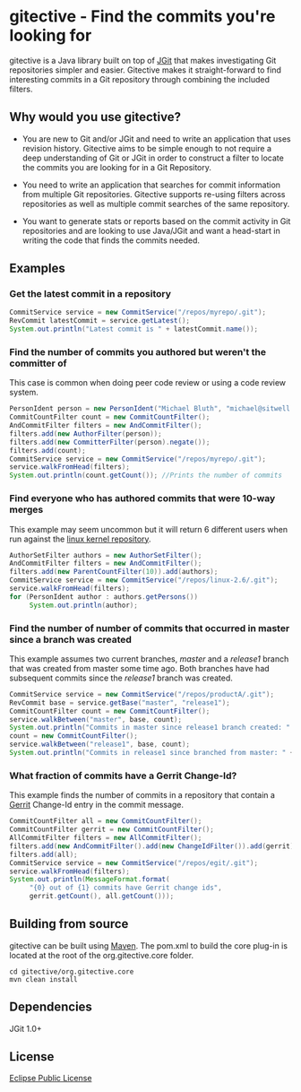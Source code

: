 # gitective - Find the commits you're looking for

gitective is a Java library built on top of [JGit](http://www.eclipse.org/jgit) that makes investigating Git repositories simpler and easier.  Gitective makes it straight-forward to find interesting commits in a Git repository through combining the included filters.

## Why would you use gitective?

  * You are new to Git and/or JGit and need to write an application that uses revision history.  Gitective aims to be simple enough to not require a deep understanding of Git or JGit in order to construct a filter to locate the commits you are looking for in a Git Repository.

  * You need to write an application that searches for commit information from multiple Git repositories.  Gitective supports re-using filters across repositories as well as multiple commit searches of the same repository.

  * You want to generate stats or reports based on the commit activity in Git repositories and are looking to use Java/JGit and want a head-start in writing the code that finds the commits needed.

## Examples

### Get the latest commit in a repository

```java
CommitService service = new CommitService("/repos/myrepo/.git");
RevCommit latestCommit = service.getLatest();
System.out.println("Latest commit is " + latestCommit.name());
```

### Find the number of commits you authored but weren't the committer of
This case is common when doing peer code review or using a code review system.

```java
PersonIdent person = new PersonIdent("Michael Bluth", "michael@sitwell.com");
CommitCountFilter count = new CommitCountFilter();
AndCommitFilter filters = new AndCommitFilter();
filters.add(new AuthorFilter(person));
filters.add(new CommitterFilter(person).negate());
filters.add(count);
CommitService service = new CommitService("/repos/myrepo/.git");
service.walkFromHead(filters);
System.out.println(count.getCount()); //Prints the number of commits
```

### Find everyone who has authored commits that were 10-way merges
This example may seem uncommon but it will return 6 different users when run against the [linux kernel repository](http://git.kernel.org/?p=linux/kernel/git/torvalds/linux-2.6.git;a=summary).

```java
AuthorSetFilter authors = new AuthorSetFilter();
AndCommitFilter filters = new AndCommitFilter();
filters.add(new ParentCountFilter(10)).add(authors);
CommitService service = new CommitService("/repos/linux-2.6/.git");
service.walkFromHead(filters);
for (PersonIdent author : authors.getPersons())
     System.out.println(author);
```

### Find the number of number of commits that occurred in master since a branch was created
This example assumes two current branches,  _master_ and a  _release1_ branch that was created from master some time ago. Both branches have had subsequent commits since the _release1_ branch was created.

```java
CommitService service = new CommitService("/repos/productA/.git");
RevCommit base = service.getBase("master", "release1");
CommitCountFilter count = new CommitCountFilter();
service.walkBetween("master", base, count);
System.out.println("Commits in master since release1 branch created: " + count.getCount());
count = new CommitCountFilter();
service.walkBetween("release1", base, count);
System.out.println("Commits in release1 since branched from master: " + count.getCount());
```

### What fraction of commits have a Gerrit Change-Id?
This example finds the number of commits in a repository that contain a [Gerrit](http://code.google.com/p/gerrit/) Change-Id entry in the commit message.

```java
CommitCountFilter all = new CommitCountFilter();
CommitCountFilter gerrit = new CommitCountFilter();
AllCommitFilter filters = new AllCommitFilter();
filters.add(new AndCommitFilter().add(new ChangeIdFilter()).add(gerrit));
filters.add(all);
CommitService service = new CommitService("/repos/egit/.git");
service.walkFromHead(filters);
System.out.println(MessageFormat.format(
     "{0} out of {1} commits have Gerrit change ids",
     gerrit.getCount(),	all.getCount()));
```

## Building from source
gitective can be built using [Maven](http://maven.apache.org/). The pom.xml to build the core plug-in is located at the root of the org.gitective.core folder.

```
cd gitective/org.gitective.core
mvn clean install
```

## Dependencies

JGit 1.0+

## License

[Eclipse Public License](http://www.eclipse.org/legal/epl-v10.html)

